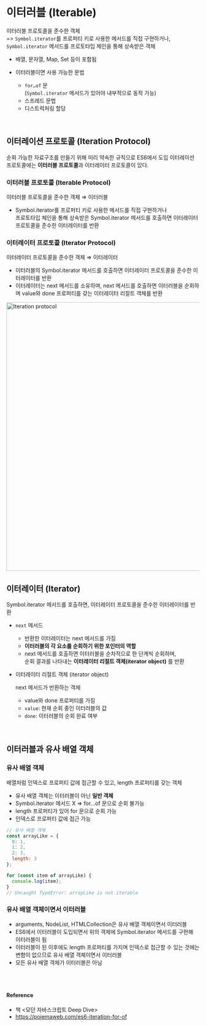 # 이터러블 (Iterable)
이터러블 프로토콜을 준수한 객체
<br>=> `Symbol.iterator`를 프로퍼티 키로 사용한 메서드를 직접 구현하거나, `Symbol.iterator` 메서드를 프로토타입 체인을 통해 상속받은 객체
- 배열, 문자열, Map, Set 등이 포함됨
- 이터러블이면 사용 가능한 문법

    - `for…of` 문
        <br>(`Symbol.iterator` 메서드가 있어야 내부적으로 동작 가능)
    - 스프레드 문법
    - 디스트럭처링 할당

<br>

## 이터레이션 프로토콜 (Iteration Protocol)
순회 가능한 자료구조를 만들기 위해 미리 약속한 규칙으로 ES6에서 도입
이터레이션 프로토콜에는 **이터러블 프로토콜**과 이터레이터 프로토콜이 있다.

### 이터러블 프로토콜 (Iterable Protocol)
이터러블 프로토콜을 준수한 객체 ⇒ 이터러블
- Symbol.iterator를 프로퍼티 키로 사용한 메서드를 직접 구현하거나
<br>프로토타입 체인을 통해 상속받은 Symbol.iterator 메서드를 호출하면 이터레이터 프로토콜을 준수한 이터레이터를 반환

### 이터레이터 프로토콜 (Iterator Protocol)
이터레이터 프로토콜을 준수한 객체 ⇒ 이터레이터
- 이터러블의 Symbol.iterator 메서드를 호출하면 이터레이터 프로토콜을 준수한 이터레이터를 반환
- 이터레이터는 next 메서드를 소유하며, next 메서드를 호출하면 이터러블을 순회하며 value와 done 프로퍼티를 갖는 이터레이터 리절트 객체를 반환

<img src="https://poiemaweb.com/img/iteration-protocol.png" width="700px" alt="Iteration protocol">

<br>

## 이터레이터 (Iterator)
Symbol.iterator 메서드를 호출하면, 이터레이터 프로토콜을 준수한 이터레이터를 반환
- `next` 메서드

    - 반환한 이터레이터는 next 메서드를 가짐
    - **이터러블의 각 요소를 순회하기 위한 포인터의 역할**
    - next 메서드를 호출하면 이터러블을 순차적으로 한 단계씩 순회하며, <br>순회 결과를 나타내는 **이터레이터 리절트 객체(iterator object)** 를 반환
- 이터레이터 리절트 객체 (iterator object)

    next 메서드가 반환하는 객체
    - value와 done 프로퍼티를 가짐
    - `value`: 현재 순회 중인 이터러블의 값
    - `done`: 이터러블의 순회 완료 여부

<br>

## 이터러블과 유사 배열 객체
### 유사 배열 객체
배열처럼 인덱스로 프로퍼티 값에 접근할 수 있고, length 프로퍼티를 갖는 객체
- 유사 배열 객체는 이터러블이 아닌 **일반 객체**
- Symbol.iterator 메서드 X => for…of 문으로 순회 불가능
- length 프로퍼티가 있어 for 문으로 순회 가능
- 인덱스로 프로퍼티 값에 접근 가능
```js
// 유사 배열 객체
const arrayLike = {
  0: 1,
  1: 2,
  2: 3,
  length: 3
};

for (const item of arrayLike) {
  console.log(item);
}
// Uncaught TypeError: arrayLike is not iterable
```

### 유사 배열 객체이면서 이터러블
- arguments, NodeList, HTMLCollection은 유사 배열 객체이면서 이터러블
- ES6에서 이터러블이 도입되면서 위의 객체에 Symbol.iterator 메서드를 구현해 이터러블이 됨
- 이터러블이 된 이후에도 length 프로퍼티를 가지며 인덱스로 접근할 수 있는 것에는 변함이 없으므로 유사 배열 객체이면서 이터러블
- 모든 유사 배열 객체가 이터러블은 아님

<br><br>

#### Reference
- 책 <모던 자바스크립트 Deep Dive>
- https://poiemaweb.com/es6-iteration-for-of
